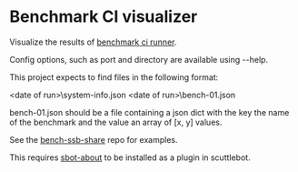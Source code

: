 # Benchmark CI visualizer

Visualize the results of [benchmark ci
runner](%ZjxP02wfmuYPQ5+ye+M3yoszJ14rJbZDwATdJ9vTWqk=.sha256).

Config options, such as port and directory are available using --help.

This project expects to find files in the following format:

<userid>\<date of run>\system-info.json
<userid>\<date of run>\bench-01.json

bench-01.json should be a file containing a json dict with the key the
name of the benchmark and the value an array of [x, y] values.

See the
[bench-ssb-share](%r/fZCmbP0wbCqwPvONg1np7WD1UvvQh5yt3P0CoIDPw=.sha256)
repo for examples.

This requires [sbot-about](https://github.com/ssbc/ssb-about) to be
installed as a plugin in scuttlebot.

